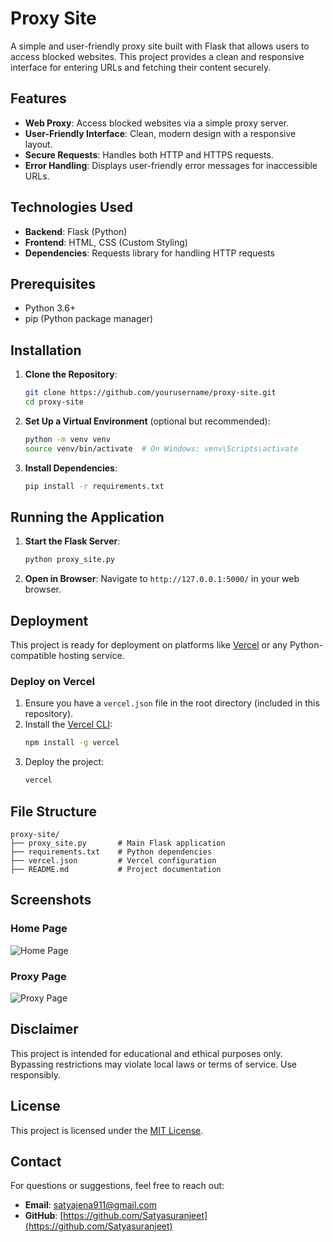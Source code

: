 # Proxy Site

A simple and user-friendly proxy site built with Flask that allows users to access blocked websites. This project provides a clean and responsive interface for entering URLs and fetching their content securely.

## Features
- **Web Proxy**: Access blocked websites via a simple proxy server.
- **User-Friendly Interface**: Clean, modern design with a responsive layout.
- **Secure Requests**: Handles both HTTP and HTTPS requests.
- **Error Handling**: Displays user-friendly error messages for inaccessible URLs.

## Technologies Used
- **Backend**: Flask (Python)
- **Frontend**: HTML, CSS (Custom Styling)
- **Dependencies**: Requests library for handling HTTP requests

## Prerequisites
- Python 3.6+
- pip (Python package manager)

## Installation
1. **Clone the Repository**:
   ```bash
   git clone https://github.com/yourusername/proxy-site.git
   cd proxy-site
   ```

2. **Set Up a Virtual Environment** (optional but recommended):
   ```bash
   python -m venv venv
   source venv/bin/activate  # On Windows: venv\Scripts\activate
   ```

3. **Install Dependencies**:
   ```bash
   pip install -r requirements.txt
   ```

## Running the Application
1. **Start the Flask Server**:
   ```bash
   python proxy_site.py
   ```

2. **Open in Browser**:
   Navigate to `http://127.0.0.1:5000/` in your web browser.

## Deployment
This project is ready for deployment on platforms like [Vercel](https://vercel.com/) or any Python-compatible hosting service.

### Deploy on Vercel
1. Ensure you have a `vercel.json` file in the root directory (included in this repository).
2. Install the [Vercel CLI](https://vercel.com/docs/cli):
   ```bash
   npm install -g vercel
   ```
3. Deploy the project:
   ```bash
   vercel
   ```

## File Structure
```
proxy-site/
├── proxy_site.py       # Main Flask application
├── requirements.txt    # Python dependencies
├── vercel.json         # Vercel configuration
├── README.md           # Project documentation
```

## Screenshots
### Home Page
![Home Page](https://i.ibb.co/W5cKcN1/image.png)

### Proxy Page
![Proxy Page](https://i.ibb.co/JyFpr4k/Untitled-design-1.png)

## Disclaimer
This project is intended for educational and ethical purposes only. Bypassing restrictions may violate local laws or terms of service. Use responsibly.

## License
This project is licensed under the [MIT License](LICENSE).

## Contact
For questions or suggestions, feel free to reach out:
- **Email**: [satyajena911@gmail.com](mailto:satyajena911@gmail.com)
- **GitHub**: [https://github.com/Satyasuranjeet](https://github.com/Satyasuranjeet)
